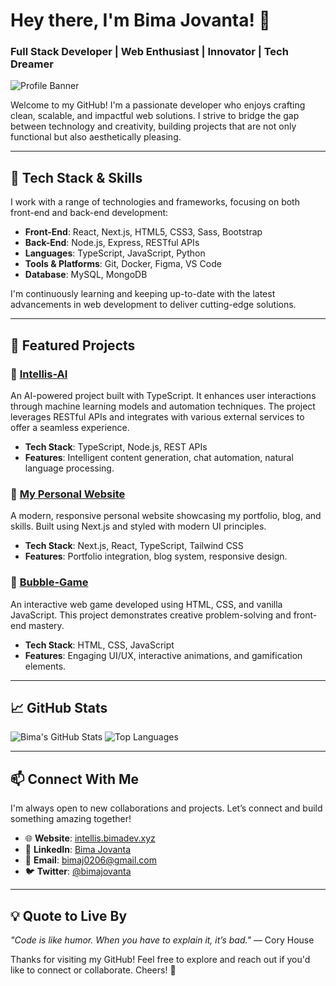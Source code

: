 # Hey there, I'm Bima Jovanta! 👋
### Full Stack Developer | Web Enthusiast | Innovator | Tech Dreamer

![Profile Banner](https://drive.google.com/file/d/1ykm2-ul4axdWOanwWpJo5OAfH9ImokFl/view?usp=sharing) <!-- Use a customized banner image here -->

Welcome to my GitHub! I'm a passionate developer who enjoys crafting clean, scalable, and impactful web solutions. I strive to bridge the gap between technology and creativity, building projects that are not only functional but also aesthetically pleasing.

---

## 🧩 Tech Stack & Skills
I work with a range of technologies and frameworks, focusing on both front-end and back-end development:

- **Front-End**: React, Next.js, HTML5, CSS3, Sass, Bootstrap
- **Back-End**: Node.js, Express, RESTful APIs
- **Languages**: TypeScript, JavaScript, Python
- **Tools & Platforms**: Git, Docker, Figma, VS Code
- **Database**: MySQL, MongoDB

I'm continuously learning and keeping up-to-date with the latest advancements in web development to deliver cutting-edge solutions.

---

## 🚀 Featured Projects

### 🔹 [Intellis-AI](https://github.com/bimadevs/Intellis-Ai) 
An AI-powered project built with TypeScript. It enhances user interactions through machine learning models and automation techniques. The project leverages RESTful APIs and integrates with various external services to offer a seamless experience.

- **Tech Stack**: TypeScript, Node.js, REST APIs
- **Features**: Intelligent content generation, chat automation, natural language processing.

### 🔹 [My Personal Website](https://github.com/bimadevs/myweb) 
A modern, responsive personal website showcasing my portfolio, blog, and skills. Built using Next.js and styled with modern UI principles.

- **Tech Stack**: Next.js, React, TypeScript, Tailwind CSS
- **Features**: Portfolio integration, blog system, responsive design.

### 🔹 [Bubble-Game](https://github.com/bimadevs/bubble-game) 
An interactive web game developed using HTML, CSS, and vanilla JavaScript. This project demonstrates creative problem-solving and front-end mastery.

- **Tech Stack**: HTML, CSS, JavaScript
- **Features**: Engaging UI/UX, interactive animations, and gamification elements.

---

## 📈 GitHub Stats
![Bima's GitHub Stats](https://github-readme-stats.vercel.app/api?username=bimadevs&show_icons=true&theme=radical)
![Top Languages](https://github-readme-stats.vercel.app/api/top-langs/?username=bimadevs&layout=compact&theme=radical)

---

## 📫 Connect With Me
I'm always open to new collaborations and projects. Let’s connect and build something amazing together!

- 🌐 **Website**: [intellis.bimadev.xyz](https://intellis.bimadev.xyz)
- 💼 **LinkedIn**: [Bima Jovanta](https://www.linkedin.com/in/bima-jovanta)
- 📧 **Email**: bimaj0206@gmail.com
- 🐦 **Twitter**: [@bimajovanta](https://twitter.com/bimajovanta)

---

## 💡 Quote to Live By
*"Code is like humor. When you have to explain it, it’s bad."* — Cory House

Thanks for visiting my GitHub! Feel free to explore and reach out if you'd like to connect or collaborate. Cheers! 🚀

